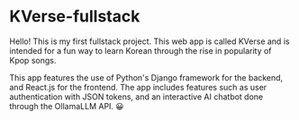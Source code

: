 # KVerse-fullstack

Hello! This is my first fullstack project. This web app is called KVerse and is intended for a fun way to learn Korean through the rise in popularity of Kpop songs. 

This app features the use of Python's Django framework for the backend, and React.js for the frontend. The app includes features such as user authentication with JSON tokens, and an interactive AI chatbot done through the OllamaLLM API. 😀
